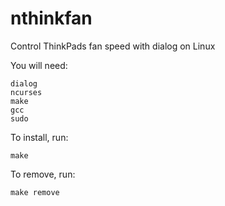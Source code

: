 # nthinkfan
Control ThinkPads fan speed with dialog on Linux

You will need:
````
dialog
ncurses
make
gcc
sudo
````

To install, run:
````
make
````

To remove, run:
````
make remove
````
